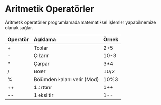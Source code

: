 # Aritmetik Operatörler

Aritmetik operatörler programlamada matematiksel işlemler yapabilmemize olanak sağlar.

| Operatör | Açıklama | Örnek |
| :--- | :--- | :--- |
| + | Toplar | 2+5 |
| - | Çıkarır | 10-3 |
| \* | Çarpar | 3\*4 |
| / | Böler | 10/2 |
| % | Bölümden kalanı verir \(Mod\) | 10%3 |
| ++ | 1 arttırır | 1++ |
| -- | 1 eksiltir | 1-- |

